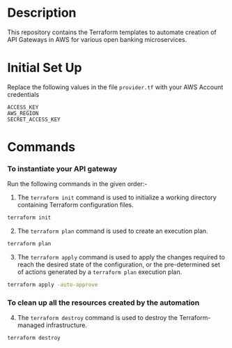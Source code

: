 
# Description
This repository contains the Terraform templates to automate creation of API Gateways in AWS for various open banking microservices.

# Initial Set Up

Replace the following values in the file `provider.tf` with your AWS Account credentials

```
ACCESS_KEY
AWS_REGION
SECRET_ACCESS_KEY
```

# Commands

### To instantiate your API gateway

Run the following commands in the given order:-

1. The `terraform init` command is used to initialize a working directory containing Terraform configuration files.
```sh
terraform init
```

2. The `terraform plan` command is used to create an execution plan.
```sh
terraform plan
```

3. The `terraform apply` command is used to apply the changes required to reach the desired state of the configuration, or the pre-determined set of actions generated by a `terraform plan` execution plan.
```sh
terraform apply -auto-approve
```

### To clean up all the resources created by the automation

4. The `terraform destroy` command is used to destroy the Terraform-managed infrastructure.
```sh
terraform destroy
```